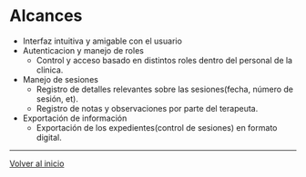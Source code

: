 # Alcances

* Interfaz intuitiva y amigable con el usuario 
* Autenticacion y manejo de roles
  * Control y acceso basado en distintos roles dentro del personal de la clinica.
* Manejo de sesiones
  * Registro de detalles relevantes sobre las sesiones(fecha, número de sesión, et).
  * Registro de notas y observaciones por parte del terapeuta.
* Exportación de información
  * Exportación de los expedientes(control de sesiones) en formato digital. 

---
[Volver al inicio](../README.md)
